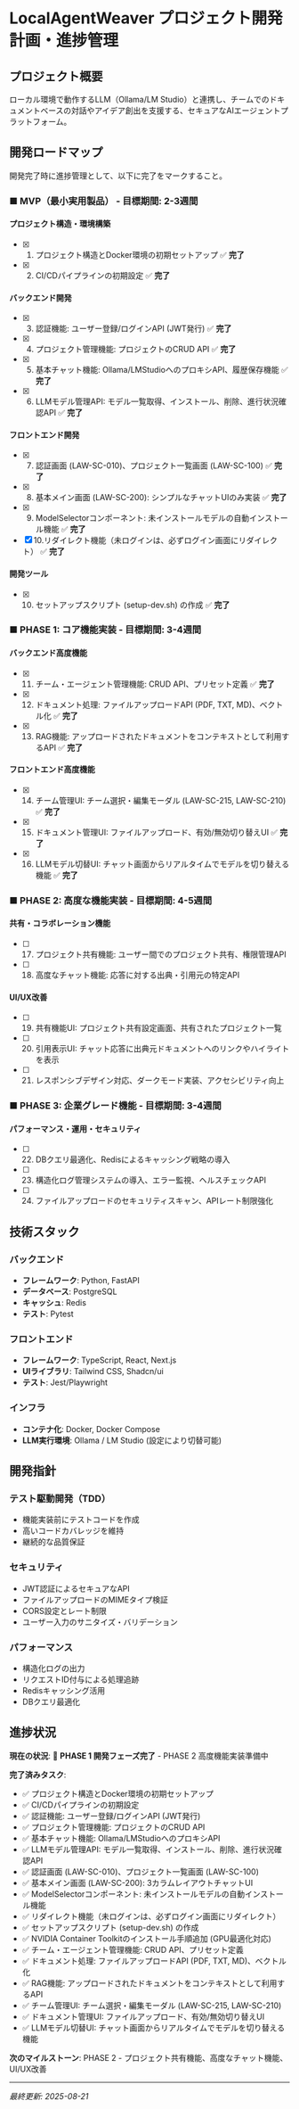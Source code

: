 # LocalAgentWeaver プロジェクト開発計画・進捗管理

## プロジェクト概要
ローカル環境で動作するLLM（Ollama/LM Studio）と連携し、チームでのドキュメントベースの対話やアイデア創出を支援する、セキュアなAIエージェントプラットフォーム。

## 開発ロードマップ

開発完了時に進捗管理として、以下に完了をマークすること。

### ■ MVP（最小実用製品） - 目標期間: 2-3週間

#### プロジェクト構造・環境構築
- [x] 1. プロジェクト構造とDocker環境の初期セットアップ ✅ **完了**
- [x] 2. CI/CDパイプラインの初期設定 ✅ **完了**

#### バックエンド開発
- [x] 3. 認証機能: ユーザー登録/ログインAPI (JWT発行) ✅ **完了**
- [x] 4. プロジェクト管理機能: プロジェクトのCRUD API ✅ **完了**
- [x] 5. 基本チャット機能: Ollama/LMStudioへのプロキシAPI、履歴保存機能 ✅ **完了**
- [x] 6. LLMモデル管理API: モデル一覧取得、インストール、削除、進行状況確認API ✅ **完了**

#### フロントエンド開発
- [x] 7. 認証画面 (LAW-SC-010)、プロジェクト一覧画面 (LAW-SC-100) ✅ **完了**
- [x] 8. 基本メイン画面 (LAW-SC-200): シンプルなチャットUIのみ実装 ✅ **完了**
- [x] 9. ModelSelectorコンポーネント: 未インストールモデルの自動インストール機能 ✅ **完了**
- [x] 10.リダイレクト機能（未ログインは、必ずログイン画面にリダイレクト） ✅ **完了**

#### 開発ツール
- [x] 10. セットアップスクリプト (setup-dev.sh) の作成  ✅ **完了**

### ■ PHASE 1: コア機能実装 - 目標期間: 3-4週間

#### バックエンド高度機能
- [x] 11. チーム・エージェント管理機能: CRUD API、プリセット定義 ✅ **完了**
- [x] 12. ドキュメント処理: ファイルアップロードAPI (PDF, TXT, MD)、ベクトル化 ✅ **完了**
- [x] 13. RAG機能: アップロードされたドキュメントをコンテキストとして利用するAPI ✅ **完了**

#### フロントエンド高度機能
- [x] 14. チーム管理UI: チーム選択・編集モーダル (LAW-SC-215, LAW-SC-210) ✅ **完了**
- [x] 15. ドキュメント管理UI: ファイルアップロード、有効/無効切り替えUI ✅ **完了**
- [x] 16. LLMモデル切替UI: チャット画面からリアルタイムでモデルを切り替える機能 ✅ **完了**

### ■ PHASE 2: 高度な機能実装 - 目標期間: 4-5週間

#### 共有・コラボレーション機能
- [ ] 17. プロジェクト共有機能: ユーザー間でのプロジェクト共有、権限管理API
- [ ] 18. 高度なチャット機能: 応答に対する出典・引用元の特定API

#### UI/UX改善
- [ ] 19. 共有機能UI: プロジェクト共有設定画面、共有されたプロジェクト一覧
- [ ] 20. 引用表示UI: チャット応答に出典元ドキュメントへのリンクやハイライトを表示
- [ ] 21. レスポンシブデザイン対応、ダークモード実装、アクセシビリティ向上

### ■ PHASE 3: 企業グレード機能 - 目標期間: 3-4週間

#### パフォーマンス・運用・セキュリティ
- [ ] 22. DBクエリ最適化、Redisによるキャッシング戦略の導入
- [ ] 23. 構造化ログ管理システムの導入、エラー監視、ヘルスチェックAPI
- [ ] 24. ファイルアップロードのセキュリティスキャン、APIレート制限強化

## 技術スタック

### バックエンド
- **フレームワーク**: Python, FastAPI
- **データベース**: PostgreSQL
- **キャッシュ**: Redis
- **テスト**: Pytest

### フロントエンド
- **フレームワーク**: TypeScript, React, Next.js
- **UIライブラリ**: Tailwind CSS, Shadcn/ui
- **テスト**: Jest/Playwright

### インフラ
- **コンテナ化**: Docker, Docker Compose
- **LLM実行環境**: Ollama / LM Studio (設定により切替可能)

## 開発指針

### テスト駆動開発（TDD）
- 機能実装前にテストコードを作成
- 高いコードカバレッジを維持
- 継続的な品質保証

### セキュリティ
- JWT認証によるセキュアなAPI
- ファイルアップロードのMIMEタイプ検証
- CORS設定とレート制限
- ユーザー入力のサニタイズ・バリデーション

### パフォーマンス
- 構造化ログの出力
- リクエストID付与による処理追跡
- Redisキャッシング活用
- DBクエリ最適化

## 進捗状況

**現在の状況**: 🎉 **PHASE 1 開発フェーズ完了** - PHASE 2 高度機能実装準備中

**完了済みタスク**: 
- ✅ プロジェクト構造とDocker環境の初期セットアップ
- ✅ CI/CDパイプラインの初期設定
- ✅ 認証機能: ユーザー登録/ログインAPI (JWT発行)
- ✅ プロジェクト管理機能: プロジェクトのCRUD API
- ✅ 基本チャット機能: Ollama/LMStudioへのプロキシAPI
- ✅ LLMモデル管理API: モデル一覧取得、インストール、削除、進行状況確認API
- ✅ 認証画面 (LAW-SC-010)、プロジェクト一覧画面 (LAW-SC-100)
- ✅ 基本メイン画面 (LAW-SC-200): 3カラムレイアウトチャットUI
- ✅ ModelSelectorコンポーネント: 未インストールモデルの自動インストール機能
- ✅ リダイレクト機能（未ログインは、必ずログイン画面にリダイレクト）
- ✅ セットアップスクリプト (setup-dev.sh) の作成
- ✅ NVIDIA Container Toolkitのインストール手順追加 (GPU最適化対応)
- ✅ チーム・エージェント管理機能: CRUD API、プリセット定義
- ✅ ドキュメント処理: ファイルアップロードAPI (PDF, TXT, MD)、ベクトル化
- ✅ RAG機能: アップロードされたドキュメントをコンテキストとして利用するAPI
- ✅ チーム管理UI: チーム選択・編集モーダル (LAW-SC-215, LAW-SC-210)
- ✅ ドキュメント管理UI: ファイルアップロード、有効/無効切り替えUI
- ✅ LLMモデル切替UI: チャット画面からリアルタイムでモデルを切り替える機能

**次のマイルストーン**: PHASE 2 - プロジェクト共有機能、高度なチャット機能、UI/UX改善

---

*最終更新: 2025-08-21*